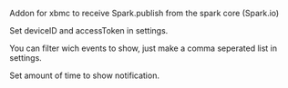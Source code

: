 Addon for xbmc to receive Spark.publish from the spark core (Spark.io)

Set deviceID and accessToken in settings.

You can filter wich events to show, just make a comma seperated list in settings.

Set amount of time to show notification.